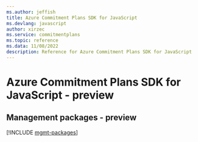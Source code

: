 ```yaml
---
ms.author: jeffish
title: Azure Commitment Plans SDK for JavaScript
ms.devlang: javascript
author: xirzec
ms.service: commitmentplans
ms.topic: reference
ms.data: 11/08/2022
description: Reference for Azure Commitment Plans SDK for JavaScript
---
```

# Azure Commitment Plans SDK for JavaScript - preview

## Management packages - preview
[!INCLUDE [mgmt-packages](commitment-plans-mgmt-index.md)]